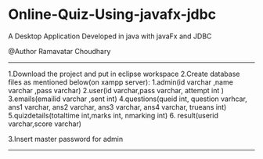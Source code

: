 # Online-Quiz-Using-javafx-jdbc
A Desktop Application Developed in java with javaFx and JDBC

@Author Ramavatar Choudhary     
****************************************************

1.Download the project and put in eclipse workspace
2.Create database files as mentioned below(on xampp server):
    1.admin(id varchar ,name varchar ,pass varchar)
    2.user(id varchar,pass varchar, attempt int )
    3.emails(emailid varchar ,sent int)
    4.questions(queid int, question varhcar, ans1 varchar, ans2 varchar, ans3 varchar, ans4 varchar, trueans int)
    5.quizdetails(totaltime int,marks int, nmarking int)
    6. result(userid varchar,score varchar)
    
3.Insert master password for admin


***************************************************
